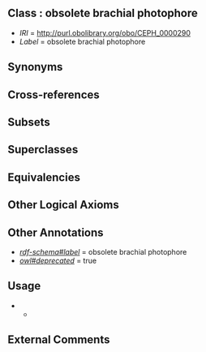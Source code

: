 
## Class : obsolete brachial photophore

 * *IRI* = http://purl.obolibrary.org/obo/CEPH_0000290
 * *Label* = obsolete brachial photophore

## Synonyms


## Cross-references


## Subsets


## Superclasses


## Equivalencies


## Other Logical Axioms


## Other Annotations

 * *[rdf-schema#label](../../el/rdf-schema#label.md)* = obsolete brachial photophore
 * *[owl#deprecated](../../ed/owl#deprecated.md)* = true

## Usage

 * -

## External Comments

